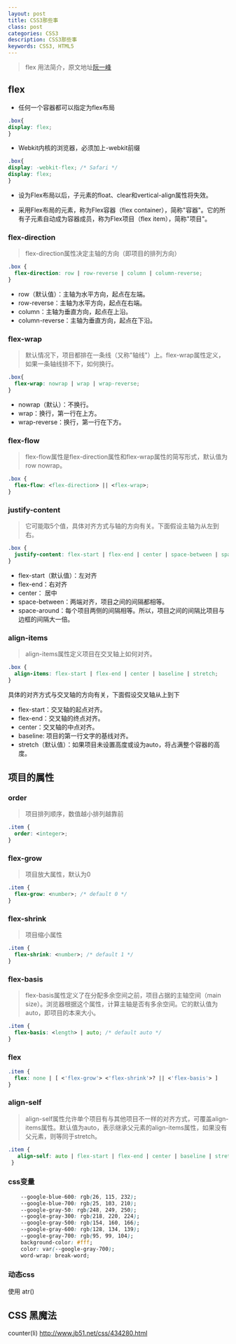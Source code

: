 ```yaml
---
layout: post
title: CSS3那些事
class: post
categories: CSS3
description: CSS3那些事
keywords: CSS3, HTML5
---
```


> flex 用法简介，原文地址[阮一峰]

## flex
* 任何一个容器都可以指定为flex布局
```css
.box{
display: flex;
}
```

* Webkit内核的浏览器，必须加上-webkit前缀
```css
.box{
display: -webkit-flex; /* Safari */
display: flex;
}
```

* 设为Flex布局以后，子元素的float、clear和vertical-align属性将失效。

* 采用Flex布局的元素，称为Flex容器（flex container），简称"容器"。它的所有子元素自动成为容器成员，称为Flex项目（flex item），简称"项目"。

### flex-direction
> flex-direction属性决定主轴的方向（即项目的排列方向）
```css
.box {
  flex-direction: row | row-reverse | column | column-reverse;
}
```
* row（默认值）：主轴为水平方向，起点在左端。
* row-reverse：主轴为水平方向，起点在右端。
* column：主轴为垂直方向，起点在上沿。
* column-reverse：主轴为垂直方向，起点在下沿。

### flex-wrap
> 默认情况下，项目都排在一条线（又称"轴线"）上。flex-wrap属性定义，如果一条轴线排不下，如何换行。

```css
.box{
  flex-wrap: nowrap | wrap | wrap-reverse;
}
```
* nowrap（默认）：不换行。
* wrap：换行，第一行在上方。
* wrap-reverse：换行，第一行在下方。

### flex-flow
> flex-flow属性是flex-direction属性和flex-wrap属性的简写形式，默认值为row nowrap。

```css
.box {
  flex-flow: <flex-direction> || <flex-wrap>;
}
```

### justify-content
> 它可能取5个值，具体对齐方式与轴的方向有关。下面假设主轴为从左到右。

```css
.box {
  justify-content: flex-start | flex-end | center | space-between | space-around;
}
```

* flex-start（默认值）：左对齐
* flex-end：右对齐
* center： 居中
* space-between：两端对齐，项目之间的间隔都相等。
* space-around：每个项目两侧的间隔相等。所以，项目之间的间隔比项目与边框的间隔大一倍。

### align-items
> align-items属性定义项目在交叉轴上如何对齐。

```css
.box {
  align-items: flex-start | flex-end | center | baseline | stretch;
}
```
具体的对齐方式与交叉轴的方向有关，下面假设交叉轴从上到下
* flex-start：交叉轴的起点对齐。
* flex-end：交叉轴的终点对齐。
* center：交叉轴的中点对齐。
* baseline: 项目的第一行文字的基线对齐。
* stretch（默认值）：如果项目未设置高度或设为auto，将占满整个容器的高度。

## 项目的属性

### order
> 项目排列顺序，数值越小排列越靠前
```css
.item {
  order: <integer>;
}
```

###  flex-grow
> 项目放大属性，默认为0
```css
.item {
  flex-grow: <number>; /* default 0 */
}
```

###  flex-shrink
> 项目缩小属性
```css
.item {
  flex-shrink: <number>; /* default 1 */
}
```

### flex-basis
> flex-basis属性定义了在分配多余空间之前，项目占据的主轴空间（main size）。浏览器根据这个属性，计算主轴是否有多余空间。它的默认值为auto，即项目的本来大小。

```css
.item {
  flex-basis: <length> | auto; /* default auto */
}
```

### flex
```css
.item {
  flex: none | [ <'flex-grow'> <'flex-shrink'>? || <'flex-basis'> ]
}
```

### align-self
> align-self属性允许单个项目有与其他项目不一样的对齐方式，可覆盖align-items属性。默认值为auto，表示继承父元素的align-items属性，如果没有父元素，则等同于stretch。

```css
.item {
   align-self: auto | flex-start | flex-end | center | baseline | stretch;
 }
```


### css变量
```css
    --google-blue-600: rgb(26, 115, 232);
    --google-blue-700: rgb(25, 103, 210);
    --google-gray-50: rgb(248, 249, 250);
    --google-gray-300: rgb(218, 220, 224);
    --google-gray-500: rgb(154, 160, 166);
    --google-gray-600: rgb(128, 134, 139);
    --google-gray-700: rgb(95, 99, 104);
    background-color: #fff;
    color: var(--google-gray-700);
    word-wrap: break-word;
```

### 动态css
使用 atr()

## CSS 黑魔法
counter(li)
http://www.jb51.net/css/434280.html

[阮一峰]:http://www.ruanyifeng.com/blog/2015/07/flex-grammar.html?utm_source=tuicool
